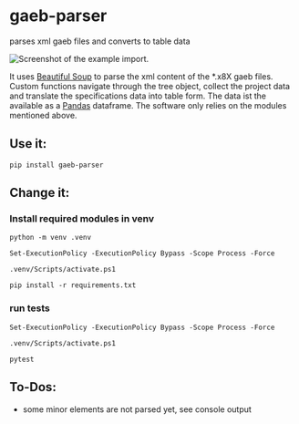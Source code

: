 # gaeb-parser
parses xml gaeb files and converts to table data

![Screenshot of the example import.](example_screenshot.jpg)

It uses [Beautiful Soup](https://www.crummy.com/software/BeautifulSoup/) to parse the xml content of the *.x8X gaeb files.
Custom functions navigate through the tree object, collect the project data and translate the specifications data into table form.
The data ist the available as a [Pandas](https://pandas.pydata.org/) dataframe. The software only relies on the modules mentioned above.

## Use it:
`pip install gaeb-parser`

## Change it:

### Install required modules in venv

`python -m venv .venv`

`Set-ExecutionPolicy -ExecutionPolicy Bypass -Scope Process -Force`

`.venv/Scripts/activate.ps1`

`pip install -r requirements.txt`


### run tests
`Set-ExecutionPolicy -ExecutionPolicy Bypass -Scope Process -Force`

`.venv/Scripts/activate.ps1`

`pytest`

## To-Dos:
- some minor elements are not parsed yet, see console output
